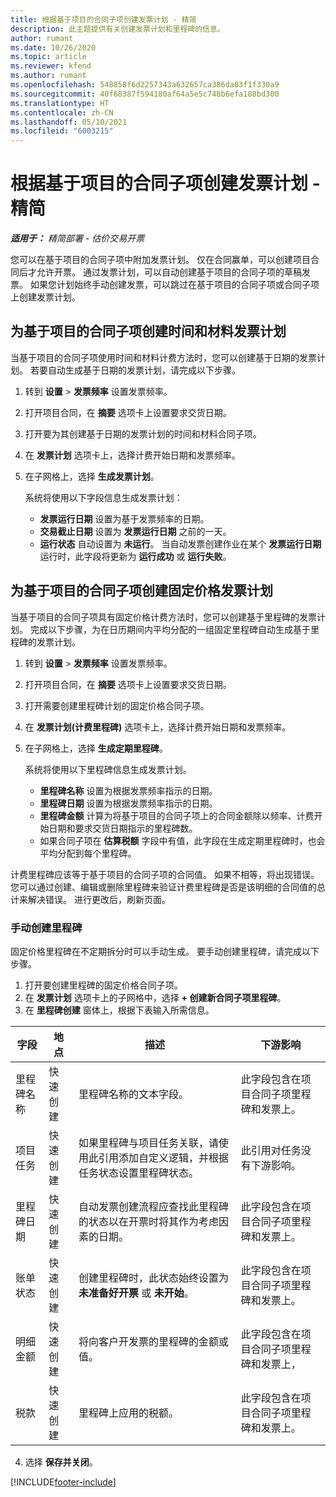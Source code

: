 ```yaml
---
title: 根据基于项目的合同子项创建发票计划 - 精简
description: 此主题提供有关创建发票计划和里程碑的信息。
author: rumant
ms.date: 10/26/2020
ms.topic: article
ms.reviewer: kfend
ms.author: rumant
ms.openlocfilehash: 548858f6d2257343a632657ca386da03f1f330a9
ms.sourcegitcommit: 40f68387f594180af64a5e5c748b6efa188bd300
ms.translationtype: HT
ms.contentlocale: zh-CN
ms.lasthandoff: 05/10/2021
ms.locfileid: "6003215"
---
```

# <a name="create-invoice-schedules-on-a-project-based-contract-line---lite"></a>根据基于项目的合同子项创建发票计划 - 精简

_**适用于：** 精简部署 - 估价交易开票_

您可以在基于项目的合同子项中附加发票计划。 仅在合同赢单，可以创建项目合同后才允许开票。 通过发票计划，可以自动创建基于项目的合同子项的草稿发票。 如果您计划始终手动创建发票，可以跳过在基于项目的合同子项或合同子项上创建发票计划。

## <a name="create-a-time-and-material-invoice-schedule-for-a-project-based-contract-line"></a>为基于项目的合同子项创建时间和材料发票计划

当基于项目的合同子项使用时间和材料计费方法时，您可以创建基于日期的发票计划。 若要自动生成基于日期的发票计划，请完成以下步骤。

1. 转到 **设置** > **发票频率** 设置发票频率。
2. 打开项目合同，在 **摘要** 选项卡上设置要求交货日期。
3. 打开要为其创建基于日期的发票计划的时间和材料合同子项。 
4. 在 **发票计划** 选项卡上，选择计费开始日期和发票频率。 
5. 在子网格上，选择 **生成发票计划**。

    系统将使用以下字段信息生成发票计划：

    - **发票运行日期** 设置为基于发票频率的日期。
    - **交易截止日期** 设置为 **发票运行日期** 之前的一天。
    - **运行状态** 自动设置为 **未运行**。 当自动发票创建作业在某个 **发票运行日期** 运行时，此字段将更新为 **运行成功** 或 **运行失败**。

## <a name="create-a-fixed-price-invoice-schedule-for-a-project-based-contract-line"></a>为基于项目的合同子项创建固定价格发票计划

当基于项目的合同子项具有固定价格计费方法时，您可以创建基于里程碑的发票计划。 完成以下步骤，为在日历期间内平均分配的一组固定里程碑自动生成基于里程碑的发票计划。

1. 转到 **设置** > **发票频率** 设置发票频率。
2. 打开项目合同，在 **摘要** 选项卡上设置要求交货日期。
3. 打开需要创建里程碑计划的固定价格合同子项。 
4. 在 **发票计划(计费里程碑)** 选项卡上，选择计费开始日期和发票频率。 
5. 在子网格上，选择 **生成定期里程碑**。

    系统将使用以下里程碑信息生成发票计划。

    - **里程碑名称** 设置为根据发票频率指示的日期。
    - **里程碑日期** 设置为根据发票频率指示的日期。
    - **里程碑金额** 计算为将基于项目的合同子项上的合同金额除以频率、计费开始日期和要求交货日期指示的里程碑数。
    - 如果合同子项在 **估算税额** 字段中有值，此字段在生成定期里程碑时，也会平均分配到每个里程碑。

计费里程碑应该等于基于项目的合同子项的合同值。 如果不相等，将出现错误。 您可以通过创建、编辑或删除里程碑来验证计费里程碑是否是该明细的合同值的总计来解决错误。 进行更改后，刷新页面。

### <a name="manually-create-milestones"></a>手动创建里程碑

固定价格里程碑在不定期拆分时可以手动生成。 要手动创建里程碑，请完成以下步骤。

1. 打开要创建里程碑的固定价格合同子项。 
2. 在 **发票计划** 选项卡上的子网格中，选择 **+ 创建新合同子项里程碑**。
3. 在 **里程碑创建** 窗体上，根据下表输入所需信息。 

| 字段 | 地点 | 描述 | 下游影响 |
| --- | --- | --- | --- |
| 里程碑名称 | 快速创建 | 里程碑名称的文本字段。 | 此字段包含在项目合同子项里程碑和发票上。 |
| 项目任务 | 快速创建 | 如果里程碑与项目任务关联，请使用此引用添加自定义逻辑，并根据任务状态设置里程碑状态。 | 此引用对任务没有下游影响。 |
| 里程碑日期 | 快速创建 | 自动发票创建流程应查找此里程碑的状态以在开票时将其作为考虑因素的日期。 | 此字段包含在项目合同子项里程碑和发票上。 |
| 账单状态 | 快速创建 | 创建里程碑时，此状态始终设置为 **未准备好开票** 或 **未开始**。 | 此字段包含在项目合同子项里程碑和发票上。 |
| 明细金额 | 快速创建 | 将向客户开发票的里程碑的金额或值。 | 此字段包含在项目合同子项里程碑和发票上， |
| 税款 | 快速创建 | 里程碑上应用的税额。 | 此字段包含在项目合同子项里程碑和发票上。 |

4. 选择 **保存并关闭**。


[!INCLUDE[footer-include](../../includes/footer-banner.md)]